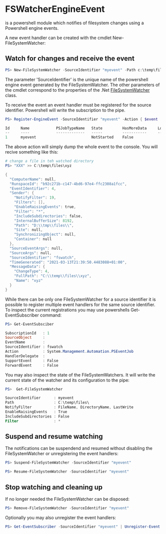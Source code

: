 # FSWatcherEngineEvent

is a powershell module which notifies of filesystem changes using a Powershell engine events.

A new event handler can be created with the cmdlet New-FileSystemWatcher:

## Watch for changes and receive the event

```powershell
PS> New-FileSystemWatcher -SourceIdentifier "myevent" -Path c:\temp\files
```

The parameter 'SourceIdentifier' is the unique name of the powershell engine event  generated by the FileSystemWatcher. The other parameters of the cmdlet correspond to the properties of the .Net [FileSystemWatcher](https://docs.microsoft.com/en-us/dotnet/api/system.io.filesystemwatcher) class.

To receive the event an event handler must be registered for the source identifier. Powershell will write the subscription to the pipe.

```powershell
PS> Register-EngineEvent -SourceIdentifier "myevent" -Action { $event | ConvertTo-Json | Write-Host }

Id     Name            PSJobTypeName   State         HasMoreData     Location             Command
--     ----            -------------   -----         -----------     --------             -------
1      myevent                         NotStarted    False                                $event|ConvertTo-Json|Wr…
```

The above action will simply dump the whole event to the console. You will recive something like this:

```powershell
# change a file in teh watched directory
PS> "XXX" >> C:\temp\files\xyz

{
  "ComputerName": null,
  "RunspaceId": "b92c271b-c147-4bd6-97e4-ffc2308a1fcc",
  "EventIdentifier": 4,
  "Sender": {
    "NotifyFilter": 19,
    "Filters": [],
    "EnableRaisingEvents": true,
    "Filter": "*",
    "IncludeSubdirectories": false,
    "InternalBufferSize": 8192,
    "Path": "D:\\tmp\\files\\",
    "Site": null,
    "SynchronizingObject": null,
    "Container": null
  },
  "SourceEventArgs": null,
  "SourceArgs": null,
  "SourceIdentifier": "fswatch",
  "TimeGenerated": "2021-03-13T21:39:50.4483088+01:00",
  "MessageData": {
    "ChangeType": 4,
    "FullPath": "C:\\temp\\files\\xyz",
    "Name": "xyz"
  }
}
```

While there can be only one FileSystemWatcher for a source identifier it is possible to register multiple event handlers for the same source identifier.
To inspect the current registrations you may use powershells Get-EventSubscriber command:

```powershell
PS> Get-EventSubsciber

SubscriptionId   : 1
SourceObject     : 
EventName        : 
SourceIdentifier : fswatch
Action           : System.Management.Automation.PSEventJob
HandlerDelegate  : 
SupportEvent     : False
ForwardEvent     : False
```

You may also inspect the state of the FileSystemWatchers. It will write the current state of the watcher and its configuration to the pipe:

```powershell
PS>  Get-FileSystemWatcher

SourceIdentifier      : myevent
Path                  : C:\temp\files\
NotifyFilter          : FileName, DirectoryName, LastWrite
EnableRaisingEvents   : True
IncludeSubdirectories : False
Filter                : *
```

## Suspend and resume watching

The notifications can be suspendend and resumed without disabling the FileSystemWatcher or unregistering the event handlers:

```powershell
PS> Suspend-FileSystemWatcher -SourceIdentifier "myevent"

PS> Resume-FileSystemWatcher -SourceIdentifier "myevent"
```

## Stop watching and cleaning up

If no longer needed the FileSystemWatcher can be disposed:

```powershell
PS> Remove-FileSystemWatcher -SourceIdentifier "myevent"
```

Optionally you may also unregister the event handlers:

```powershell
PS> Get-EventSubscriber -SourceIdentifier "myevent" | Unregister-Event
```
